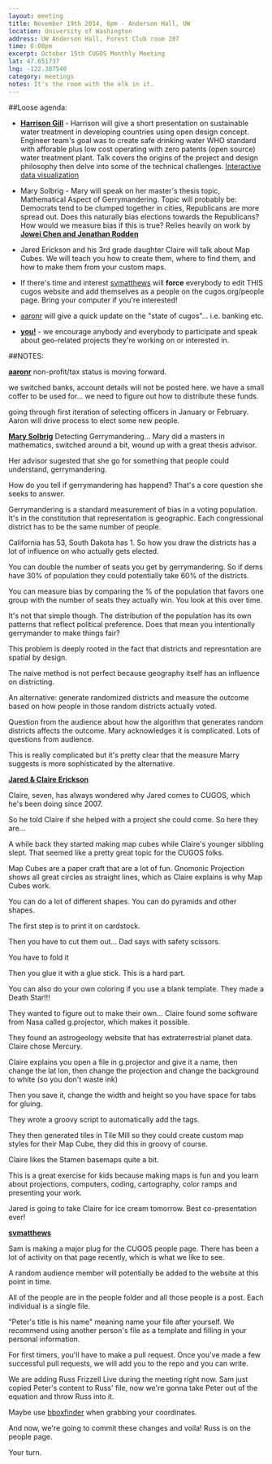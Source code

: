 ```yaml
---
layout: meeting
title: November 19th 2014, 6pm - Anderson Hall, UW
location: University of Washington
address: UW Anderson Hall, Forest Club room 207
time: 6:00pm
excerpt: October 15th CUGOS Monthly Meeting
lat: 47.651737
lng: -122.307540
category: meetings
notes: It's the room with the elk in it.
---
```


##Loose agenda:
- **[Harrison Gill](http://aguaclara.cee.cornell.edu/)** - Harrison will give a short presentation on sustainable water treatment in developing countries using open design concept. Engineer team's goal was to create safe drinking water WHO standard with afforable plus low cost operating with zero patents (open source) water treatment plant. Talk covers the origins of the project and design philosophy then delve into some of the technical challenges. [Interactive data visualization](http://map.wash4all.org/)

- Mary Solbrig - Mary will speak on her master's thesis topic, Mathematical Aspect of Gerrymandering. Topic will probably be: Democrats tend to be clumped together in cities, Republicans are more spread out. Does this naturally bias elections towards the Republicans? How would we measure bias if this is true? Relies heavily on work by **[Jowei Chen and Jonathan Rodden](http://www-personal.umich.edu/~jowei/florida.pdf)**

- Jared Erickson and his 3rd grade daughter Claire will talk about Map Cubes.  We will teach you how to create them, where to find them, and how to make them from your custom maps.

- If there's time and interest [svmatthews](http://github.com/svmatthews) will **force** everybody to edit THIS cugos website and add themselves as a people on the cugos.org/people page. Bring your computer if you're interested!

- [aaronr](http://github.com/aaronr) will give a quick update on the "state of cugos"... i.e. banking etc.

- **[you!](http://github.com/cugos/cugos.github.com)** - we encourage anybody and everybody to participate and speak about geo-related projects they're working on or interested in.

##NOTES:

**[aaronr](http://github.com/aaronr)** non-profit/tax status is moving forward.

we switched banks, account details will not be posted here. we have a small coffer to be used for... we need to figure out how to distribute these funds.

going through first iteration of selecting officers in January or February. Aaron will drive process to elect some new people.


**[Mary Solbrig](https://github.com/msolbrig)** Detecting Gerrymandering... Mary did a masters in mathematics, switched around a bit, wound up with a great thesis advisor.

Her advisor sugested that she go for something that people could understand, gerrymandering.

How do you tell if gerrymandering has happend? That's a core question she seeks to answer. 

Gerrymandering is a standard measurement of bias in a voting population. It's in the constitution that representation is geographic. Each congressional district has to be the same number of people.

California has 53, South Dakota has 1. So how you draw the districts has a lot of influence on who actually gets elected.

You can double the number of seats you get by gerrymandering. So if dems have 30% of population they could potentially take 60% of the districts.

You can measure bias by comparing the % of the population that favors one group with the number of seats they actually win. You look at this over time.

It's not that simple though. The distribution of the population has its own patterns that reflect political preference. Does that mean you intentionally gerrymander to make things fair?

This problem is deeply rooted in the fact that districts and represntation are spatial by design.

The naive method is not perfect because geography itself has an influence on districting.

An alternative: generate randomized districts and measure the outcome based on how people in those random districts actually voted. 

Question from the audience about how the algorithm that generates random districts affects the outcome. Mary acknowledges it is complicated. Lots of questions from audience.

This is really complicated but it's pretty clear that the measure Marry suggests is more sophisticated by the alternative.

**[Jared & Claire Erickson](https://github.com/jericks)**

Claire, seven, has always wondered why Jared comes to CUGOS, which he's been doing since 2007.

So he told Claire if she helped with a project she could come. So here they are...

A while back they started making map cubes while Claire's younger sibbling slept. That seemed like a pretty great topic for the CUGOS folks.

Map Cubes are a paper craft that are a lot of fun. Gnomonic Projection shows all great circles as straight lines, which as Claire explains is why Map Cubes work.

You can do a lot of different shapes. You can do pyramids and other shapes. 

The first step is to print it on cardstock.

Then you have to cut them out... Dad says with safety scissors.

You have to fold it

Then you glue it with a glue stick. This is a hard part.

You can also do your own coloring if you use a blank template. They made a Death Star!!!

They wanted to figure out to make their own... Claire found some software from Nasa called g.projector, which makes it possible.

They found an astrogeology website that has extraterrestrial planet data. Claire chose Mercury.

Claire explains you open a file in g.projector and give it a name, then change the lat lon, then change the projection and change the background to white (so you don't waste ink)

Then you save it, change the width and height so you have space for tabs for gluing.

They wrote a groovy script to automatically add the tags. 

They then generated tiles in Tile Mill so they could create custom map styles for their Map Cube, they did this in groovy of course.

Claire likes the Stamen basemaps quite a bit.

This is a great exercise for kids because making maps is fun and you learn about projections, computers, coding, cartography, color ramps and presenting your work.

Jared is going to take Claire for ice cream tomorrow. Best co-presentation ever!

**[svmatthews](http://github.com/svmatthews)**

Sam is making a major plug for the CUGOS people page. There has been a lot of activity on that page recently, which is what we like to see.

A random audience member will potentially be added to the website at this point in time.

All of the people are in the people folder and all those  people is a post. Each individual is a single file. 

"Peter's title is his name" meaning name your file after yourself. We recommend using another person's file as a template and filling in your personal information.

For first timers, you'll have to make a pull request. Once you've made a few successful pull requests, we will add you to the repo and you can write.

We are adding Russ Frizzell Live during the meeting right now. Sam just copied Peter's content to Russ' file, now we're gonna take Peter out of the equation and throw Russ into it.

Maybe use [bboxfinder](http://bboxfinder.com/) when grabbing your coordinates.

And now, we're going to commit these changes and voila! Russ is on the people page.

Your turn.


